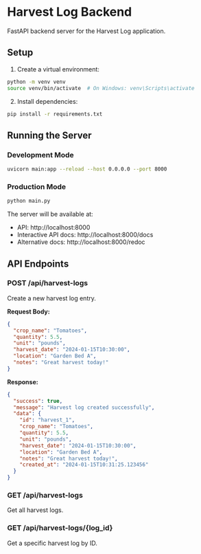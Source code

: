 # Harvest Log Backend

FastAPI backend server for the Harvest Log application.

## Setup

1. Create a virtual environment:
```bash
python -m venv venv
source venv/bin/activate  # On Windows: venv\Scripts\activate
```

2. Install dependencies:
```bash
pip install -r requirements.txt
```

## Running the Server

### Development Mode
```bash
uvicorn main:app --reload --host 0.0.0.0 --port 8000
```

### Production Mode
```bash
python main.py
```

The server will be available at:
- API: http://localhost:8000
- Interactive API docs: http://localhost:8000/docs
- Alternative docs: http://localhost:8000/redoc

## API Endpoints

### POST /api/harvest-logs
Create a new harvest log entry.

**Request Body:**
```json
{
  "crop_name": "Tomatoes",
  "quantity": 5.5,
  "unit": "pounds",
  "harvest_date": "2024-01-15T10:30:00",
  "location": "Garden Bed A",
  "notes": "Great harvest today!"
}
```

**Response:**
```json
{
  "success": true,
  "message": "Harvest log created successfully",
  "data": {
    "id": "harvest_1",
    "crop_name": "Tomatoes",
    "quantity": 5.5,
    "unit": "pounds",
    "harvest_date": "2024-01-15T10:30:00",
    "location": "Garden Bed A",
    "notes": "Great harvest today!",
    "created_at": "2024-01-15T10:31:25.123456"
  }
}
```

### GET /api/harvest-logs
Get all harvest logs.

### GET /api/harvest-logs/{log_id}
Get a specific harvest log by ID. 